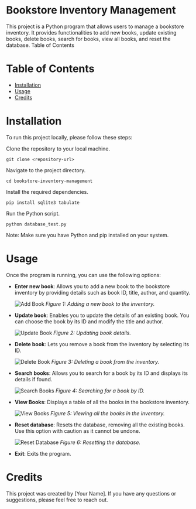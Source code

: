 # Bookstore Inventory Management

This project is a Python program that allows users to manage a bookstore inventory. It provides functionalities to add new books, update existing books, delete books, search for books, view all books, and reset the database.
Table of Contents

# Table of Contents

- [Installation](#installation)
- [Usage](#usage)
- [Credits](#credits)


# Installation

To run this project locally, please follow these steps:

Clone the repository to your local machine.

`git clone <repository-url>`

Navigate to the project directory.

`cd bookstore-inventory-management`

Install the required dependencies.

`pip install sqlite3 tabulate`

Run the Python script.

`python database_test.py`

Note: Make sure you have Python and pip installed on your system.
# Usage

Once the program is running, you can use the following options:

- **Enter new book**: Allows you to add a new book to the bookstore inventory by providing details such as book ID, title, author, and quantity.

  ![Add Book](screenshots/add_book.png)
  *Figure 1: Adding a new book to the inventory.*

- **Update book**: Enables you to update the details of an existing book. You can choose the book by its ID and modify the title and author.

  ![Update Book](screenshots/update_book.png)
  *Figure 2: Updating book details.*

- **Delete book**: Lets you remove a book from the inventory by selecting its ID.

  ![Delete Book](screenshots/delete_book.png)
  *Figure 3: Deleting a book from the inventory.*

- **Search books**: Allows you to search for a book by its ID and displays its details if found.

  ![Search Books](screenshots/search_books.png)
  *Figure 4: Searching for a book by ID.*

- **View Books**: Displays a table of all the books in the bookstore inventory.

  ![View Books](screenshots/view_books.png)
  *Figure 5: Viewing all the books in the inventory.*

- **Reset database**: Resets the database, removing all the existing books. Use this option with caution as it cannot be undone.

  ![Reset Database](screenshots/reset_database.png)
  *Figure 6: Resetting the database.*

- **Exit**: Exits the program.


# Credits
  
 This project was created by [Your Name]. If you have any questions or suggestions, please feel free to reach out.
